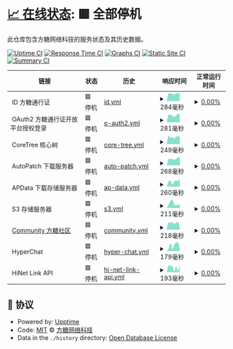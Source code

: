 # [📈 在线状态](https://monitor.rdpstudio.top): <!--live status--> **🟥 全部停机**

此仓库包含方糖网络科技的服务状态及其历史数据。

[![Uptime CI](https://github.com/rdpstudio2019/monitor/workflows/Uptime%20CI/badge.svg)](https://github.com/rdpstudio2019/monitor/actions?query=workflow%3A%22Uptime+CI%22)
[![Response Time CI](https://github.com/rdpstudio2019/monitor/workflows/Response%20Time%20CI/badge.svg)](https://github.com/rdpstudio2019/monitor/actions?query=workflow%3A%22Response+Time+CI%22)
[![Graphs CI](https://github.com/rdpstudio2019/monitor/workflows/Graphs%20CI/badge.svg)](https://github.com/rdpstudio2019/monitor/actions?query=workflow%3A%22Graphs+CI%22)
[![Static Site CI](https://github.com/rdpstudio2019/monitor/workflows/Static%20Site%20CI/badge.svg)](https://github.com/rdpstudio2019/monitor/actions?query=workflow%3A%22Static+Site+CI%22)
[![Summary CI](https://github.com/rdpstudio2019/monitor/workflows/Summary%20CI/badge.svg)](https://github.com/rdpstudio2019/monitor/actions?query=workflow%3A%22Summary+CI%22)

<!--start: status pages-->
<!-- This summary is generated by Upptime (https://github.com/upptime/upptime) -->
<!-- Do not edit this manually, your changes will be overwritten -->
<!-- prettier-ignore -->
| 链接 | 状态 | 历史 | 响应时间 | 正常运行时间 |
| --- | ------ | ------- | ------------- | ------ |
| <img alt="" src="https://webstatic.rdpstudio.top/global/branding/static/fangtang/favicon.png" height="13"> ID 方糖通行证 | 🟥 停机 | [id.yml](https://github.com/rdpstudio2019/monitor/commits/HEAD/history/id.yml) | <details><summary><img alt="响应时间图像" src="./graphs/id/response-time-week.png" height="20"> 284毫秒</summary><br><a href="https://monitor.rdpstudio.top/history/id"><img alt="响应时间 527" src="https://img.shields.io/endpoint?url=https%3A%2F%2Fraw.githubusercontent.com%2Frdpstudio2019%2Fmonitor%2FHEAD%2Fapi%2Fid%2Fresponse-time.json"></a><br><a href="https://monitor.rdpstudio.top/history/id"><img alt="24 小时响应时间 221" src="https://img.shields.io/endpoint?url=https%3A%2F%2Fraw.githubusercontent.com%2Frdpstudio2019%2Fmonitor%2FHEAD%2Fapi%2Fid%2Fresponse-time-day.json"></a><br><a href="https://monitor.rdpstudio.top/history/id"><img alt="7 天正常运行时间 284" src="https://img.shields.io/endpoint?url=https%3A%2F%2Fraw.githubusercontent.com%2Frdpstudio2019%2Fmonitor%2FHEAD%2Fapi%2Fid%2Fresponse-time-week.json"></a><br><a href="https://monitor.rdpstudio.top/history/id"><img alt="30天正常运行时间 287" src="https://img.shields.io/endpoint?url=https%3A%2F%2Fraw.githubusercontent.com%2Frdpstudio2019%2Fmonitor%2FHEAD%2Fapi%2Fid%2Fresponse-time-month.json"></a><br><a href="https://monitor.rdpstudio.top/history/id"><img alt="1年正常运行时间 527" src="https://img.shields.io/endpoint?url=https%3A%2F%2Fraw.githubusercontent.com%2Frdpstudio2019%2Fmonitor%2FHEAD%2Fapi%2Fid%2Fresponse-time-year.json"></a></details> | <details><summary><a href="https://monitor.rdpstudio.top/history/id">0.00%</a></summary><a href="https://monitor.rdpstudio.top/history/id"><img alt="正常运行时间 37.62%" src="https://img.shields.io/endpoint?url=https%3A%2F%2Fraw.githubusercontent.com%2Frdpstudio2019%2Fmonitor%2FHEAD%2Fapi%2Fid%2Fuptime.json"></a><br><a href="https://monitor.rdpstudio.top/history/id"><img alt="24 小时正常运行时间 0.00%" src="https://img.shields.io/endpoint?url=https%3A%2F%2Fraw.githubusercontent.com%2Frdpstudio2019%2Fmonitor%2FHEAD%2Fapi%2Fid%2Fuptime-day.json"></a><br><a href="https://monitor.rdpstudio.top/history/id"><img alt="7 天正常运行时间 0.00%" src="https://img.shields.io/endpoint?url=https%3A%2F%2Fraw.githubusercontent.com%2Frdpstudio2019%2Fmonitor%2FHEAD%2Fapi%2Fid%2Fuptime-week.json"></a><br><a href="https://monitor.rdpstudio.top/history/id"><img alt="30天正常运行时间 0.00%" src="https://img.shields.io/endpoint?url=https%3A%2F%2Fraw.githubusercontent.com%2Frdpstudio2019%2Fmonitor%2FHEAD%2Fapi%2Fid%2Fuptime-month.json"></a><br><a href="https://monitor.rdpstudio.top/history/id"><img alt="1年正常运行时间 37.62%" src="https://img.shields.io/endpoint?url=https%3A%2F%2Fraw.githubusercontent.com%2Frdpstudio2019%2Fmonitor%2FHEAD%2Fapi%2Fid%2Fuptime-year.json"></a></details>
| <img alt="" src="https://webstatic.rdpstudio.top/global/branding/static/fangtang/favicon.png" height="13"> OAuth2 方糖通行证开放平台授权登录 | 🟥 停机 | [o-auth2.yml](https://github.com/rdpstudio2019/monitor/commits/HEAD/history/o-auth2.yml) | <details><summary><img alt="响应时间图像" src="./graphs/o-auth2/response-time-week.png" height="20"> 281毫秒</summary><br><a href="https://monitor.rdpstudio.top/history/o-auth2"><img alt="响应时间 462" src="https://img.shields.io/endpoint?url=https%3A%2F%2Fraw.githubusercontent.com%2Frdpstudio2019%2Fmonitor%2FHEAD%2Fapi%2Fo-auth2%2Fresponse-time.json"></a><br><a href="https://monitor.rdpstudio.top/history/o-auth2"><img alt="24 小时响应时间 250" src="https://img.shields.io/endpoint?url=https%3A%2F%2Fraw.githubusercontent.com%2Frdpstudio2019%2Fmonitor%2FHEAD%2Fapi%2Fo-auth2%2Fresponse-time-day.json"></a><br><a href="https://monitor.rdpstudio.top/history/o-auth2"><img alt="7 天正常运行时间 281" src="https://img.shields.io/endpoint?url=https%3A%2F%2Fraw.githubusercontent.com%2Frdpstudio2019%2Fmonitor%2FHEAD%2Fapi%2Fo-auth2%2Fresponse-time-week.json"></a><br><a href="https://monitor.rdpstudio.top/history/o-auth2"><img alt="30天正常运行时间 267" src="https://img.shields.io/endpoint?url=https%3A%2F%2Fraw.githubusercontent.com%2Frdpstudio2019%2Fmonitor%2FHEAD%2Fapi%2Fo-auth2%2Fresponse-time-month.json"></a><br><a href="https://monitor.rdpstudio.top/history/o-auth2"><img alt="1年正常运行时间 462" src="https://img.shields.io/endpoint?url=https%3A%2F%2Fraw.githubusercontent.com%2Frdpstudio2019%2Fmonitor%2FHEAD%2Fapi%2Fo-auth2%2Fresponse-time-year.json"></a></details> | <details><summary><a href="https://monitor.rdpstudio.top/history/o-auth2">0.00%</a></summary><a href="https://monitor.rdpstudio.top/history/o-auth2"><img alt="正常运行时间 37.61%" src="https://img.shields.io/endpoint?url=https%3A%2F%2Fraw.githubusercontent.com%2Frdpstudio2019%2Fmonitor%2FHEAD%2Fapi%2Fo-auth2%2Fuptime.json"></a><br><a href="https://monitor.rdpstudio.top/history/o-auth2"><img alt="24 小时正常运行时间 0.00%" src="https://img.shields.io/endpoint?url=https%3A%2F%2Fraw.githubusercontent.com%2Frdpstudio2019%2Fmonitor%2FHEAD%2Fapi%2Fo-auth2%2Fuptime-day.json"></a><br><a href="https://monitor.rdpstudio.top/history/o-auth2"><img alt="7 天正常运行时间 0.00%" src="https://img.shields.io/endpoint?url=https%3A%2F%2Fraw.githubusercontent.com%2Frdpstudio2019%2Fmonitor%2FHEAD%2Fapi%2Fo-auth2%2Fuptime-week.json"></a><br><a href="https://monitor.rdpstudio.top/history/o-auth2"><img alt="30天正常运行时间 0.00%" src="https://img.shields.io/endpoint?url=https%3A%2F%2Fraw.githubusercontent.com%2Frdpstudio2019%2Fmonitor%2FHEAD%2Fapi%2Fo-auth2%2Fuptime-month.json"></a><br><a href="https://monitor.rdpstudio.top/history/o-auth2"><img alt="1年正常运行时间 37.61%" src="https://img.shields.io/endpoint?url=https%3A%2F%2Fraw.githubusercontent.com%2Frdpstudio2019%2Fmonitor%2FHEAD%2Fapi%2Fo-auth2%2Fuptime-year.json"></a></details>
| <img alt="" src="https://webstatic.rdpstudio.top/global/branding/static/fangtang/favicon.png" height="13"> CoreTree 核心树 | 🟥 停机 | [core-tree.yml](https://github.com/rdpstudio2019/monitor/commits/HEAD/history/core-tree.yml) | <details><summary><img alt="响应时间图像" src="./graphs/core-tree/response-time-week.png" height="20"> 249毫秒</summary><br><a href="https://monitor.rdpstudio.top/history/core-tree"><img alt="响应时间 416" src="https://img.shields.io/endpoint?url=https%3A%2F%2Fraw.githubusercontent.com%2Frdpstudio2019%2Fmonitor%2FHEAD%2Fapi%2Fcore-tree%2Fresponse-time.json"></a><br><a href="https://monitor.rdpstudio.top/history/core-tree"><img alt="24 小时响应时间 75" src="https://img.shields.io/endpoint?url=https%3A%2F%2Fraw.githubusercontent.com%2Frdpstudio2019%2Fmonitor%2FHEAD%2Fapi%2Fcore-tree%2Fresponse-time-day.json"></a><br><a href="https://monitor.rdpstudio.top/history/core-tree"><img alt="7 天正常运行时间 249" src="https://img.shields.io/endpoint?url=https%3A%2F%2Fraw.githubusercontent.com%2Frdpstudio2019%2Fmonitor%2FHEAD%2Fapi%2Fcore-tree%2Fresponse-time-week.json"></a><br><a href="https://monitor.rdpstudio.top/history/core-tree"><img alt="30天正常运行时间 245" src="https://img.shields.io/endpoint?url=https%3A%2F%2Fraw.githubusercontent.com%2Frdpstudio2019%2Fmonitor%2FHEAD%2Fapi%2Fcore-tree%2Fresponse-time-month.json"></a><br><a href="https://monitor.rdpstudio.top/history/core-tree"><img alt="1年正常运行时间 416" src="https://img.shields.io/endpoint?url=https%3A%2F%2Fraw.githubusercontent.com%2Frdpstudio2019%2Fmonitor%2FHEAD%2Fapi%2Fcore-tree%2Fresponse-time-year.json"></a></details> | <details><summary><a href="https://monitor.rdpstudio.top/history/core-tree">0.00%</a></summary><a href="https://monitor.rdpstudio.top/history/core-tree"><img alt="正常运行时间 37.61%" src="https://img.shields.io/endpoint?url=https%3A%2F%2Fraw.githubusercontent.com%2Frdpstudio2019%2Fmonitor%2FHEAD%2Fapi%2Fcore-tree%2Fuptime.json"></a><br><a href="https://monitor.rdpstudio.top/history/core-tree"><img alt="24 小时正常运行时间 0.00%" src="https://img.shields.io/endpoint?url=https%3A%2F%2Fraw.githubusercontent.com%2Frdpstudio2019%2Fmonitor%2FHEAD%2Fapi%2Fcore-tree%2Fuptime-day.json"></a><br><a href="https://monitor.rdpstudio.top/history/core-tree"><img alt="7 天正常运行时间 0.00%" src="https://img.shields.io/endpoint?url=https%3A%2F%2Fraw.githubusercontent.com%2Frdpstudio2019%2Fmonitor%2FHEAD%2Fapi%2Fcore-tree%2Fuptime-week.json"></a><br><a href="https://monitor.rdpstudio.top/history/core-tree"><img alt="30天正常运行时间 0.00%" src="https://img.shields.io/endpoint?url=https%3A%2F%2Fraw.githubusercontent.com%2Frdpstudio2019%2Fmonitor%2FHEAD%2Fapi%2Fcore-tree%2Fuptime-month.json"></a><br><a href="https://monitor.rdpstudio.top/history/core-tree"><img alt="1年正常运行时间 37.61%" src="https://img.shields.io/endpoint?url=https%3A%2F%2Fraw.githubusercontent.com%2Frdpstudio2019%2Fmonitor%2FHEAD%2Fapi%2Fcore-tree%2Fuptime-year.json"></a></details>
| <img alt="" src="https://webstatic.rdpstudio.top/global/branding/static/fangtang/favicon.png" height="13"> AutoPatch 下载服务器 | 🟥 停机 | [auto-patch.yml](https://github.com/rdpstudio2019/monitor/commits/HEAD/history/auto-patch.yml) | <details><summary><img alt="响应时间图像" src="./graphs/auto-patch/response-time-week.png" height="20"> 268毫秒</summary><br><a href="https://monitor.rdpstudio.top/history/auto-patch"><img alt="响应时间 398" src="https://img.shields.io/endpoint?url=https%3A%2F%2Fraw.githubusercontent.com%2Frdpstudio2019%2Fmonitor%2FHEAD%2Fapi%2Fauto-patch%2Fresponse-time.json"></a><br><a href="https://monitor.rdpstudio.top/history/auto-patch"><img alt="24 小时响应时间 258" src="https://img.shields.io/endpoint?url=https%3A%2F%2Fraw.githubusercontent.com%2Frdpstudio2019%2Fmonitor%2FHEAD%2Fapi%2Fauto-patch%2Fresponse-time-day.json"></a><br><a href="https://monitor.rdpstudio.top/history/auto-patch"><img alt="7 天正常运行时间 268" src="https://img.shields.io/endpoint?url=https%3A%2F%2Fraw.githubusercontent.com%2Frdpstudio2019%2Fmonitor%2FHEAD%2Fapi%2Fauto-patch%2Fresponse-time-week.json"></a><br><a href="https://monitor.rdpstudio.top/history/auto-patch"><img alt="30天正常运行时间 242" src="https://img.shields.io/endpoint?url=https%3A%2F%2Fraw.githubusercontent.com%2Frdpstudio2019%2Fmonitor%2FHEAD%2Fapi%2Fauto-patch%2Fresponse-time-month.json"></a><br><a href="https://monitor.rdpstudio.top/history/auto-patch"><img alt="1年正常运行时间 398" src="https://img.shields.io/endpoint?url=https%3A%2F%2Fraw.githubusercontent.com%2Frdpstudio2019%2Fmonitor%2FHEAD%2Fapi%2Fauto-patch%2Fresponse-time-year.json"></a></details> | <details><summary><a href="https://monitor.rdpstudio.top/history/auto-patch">0.00%</a></summary><a href="https://monitor.rdpstudio.top/history/auto-patch"><img alt="正常运行时间 37.61%" src="https://img.shields.io/endpoint?url=https%3A%2F%2Fraw.githubusercontent.com%2Frdpstudio2019%2Fmonitor%2FHEAD%2Fapi%2Fauto-patch%2Fuptime.json"></a><br><a href="https://monitor.rdpstudio.top/history/auto-patch"><img alt="24 小时正常运行时间 0.00%" src="https://img.shields.io/endpoint?url=https%3A%2F%2Fraw.githubusercontent.com%2Frdpstudio2019%2Fmonitor%2FHEAD%2Fapi%2Fauto-patch%2Fuptime-day.json"></a><br><a href="https://monitor.rdpstudio.top/history/auto-patch"><img alt="7 天正常运行时间 0.00%" src="https://img.shields.io/endpoint?url=https%3A%2F%2Fraw.githubusercontent.com%2Frdpstudio2019%2Fmonitor%2FHEAD%2Fapi%2Fauto-patch%2Fuptime-week.json"></a><br><a href="https://monitor.rdpstudio.top/history/auto-patch"><img alt="30天正常运行时间 0.00%" src="https://img.shields.io/endpoint?url=https%3A%2F%2Fraw.githubusercontent.com%2Frdpstudio2019%2Fmonitor%2FHEAD%2Fapi%2Fauto-patch%2Fuptime-month.json"></a><br><a href="https://monitor.rdpstudio.top/history/auto-patch"><img alt="1年正常运行时间 37.61%" src="https://img.shields.io/endpoint?url=https%3A%2F%2Fraw.githubusercontent.com%2Frdpstudio2019%2Fmonitor%2FHEAD%2Fapi%2Fauto-patch%2Fuptime-year.json"></a></details>
| <img alt="" src="https://webstatic.rdpstudio.top/global/branding/static/fangtang/favicon.png" height="13"> APData 下载存储服务器 | 🟥 停机 | [ap-data.yml](https://github.com/rdpstudio2019/monitor/commits/HEAD/history/ap-data.yml) | <details><summary><img alt="响应时间图像" src="./graphs/ap-data/response-time-week.png" height="20"> 260毫秒</summary><br><a href="https://monitor.rdpstudio.top/history/ap-data"><img alt="响应时间 374" src="https://img.shields.io/endpoint?url=https%3A%2F%2Fraw.githubusercontent.com%2Frdpstudio2019%2Fmonitor%2FHEAD%2Fapi%2Fap-data%2Fresponse-time.json"></a><br><a href="https://monitor.rdpstudio.top/history/ap-data"><img alt="24 小时响应时间 305" src="https://img.shields.io/endpoint?url=https%3A%2F%2Fraw.githubusercontent.com%2Frdpstudio2019%2Fmonitor%2FHEAD%2Fapi%2Fap-data%2Fresponse-time-day.json"></a><br><a href="https://monitor.rdpstudio.top/history/ap-data"><img alt="7 天正常运行时间 260" src="https://img.shields.io/endpoint?url=https%3A%2F%2Fraw.githubusercontent.com%2Frdpstudio2019%2Fmonitor%2FHEAD%2Fapi%2Fap-data%2Fresponse-time-week.json"></a><br><a href="https://monitor.rdpstudio.top/history/ap-data"><img alt="30天正常运行时间 232" src="https://img.shields.io/endpoint?url=https%3A%2F%2Fraw.githubusercontent.com%2Frdpstudio2019%2Fmonitor%2FHEAD%2Fapi%2Fap-data%2Fresponse-time-month.json"></a><br><a href="https://monitor.rdpstudio.top/history/ap-data"><img alt="1年正常运行时间 374" src="https://img.shields.io/endpoint?url=https%3A%2F%2Fraw.githubusercontent.com%2Frdpstudio2019%2Fmonitor%2FHEAD%2Fapi%2Fap-data%2Fresponse-time-year.json"></a></details> | <details><summary><a href="https://monitor.rdpstudio.top/history/ap-data">0.00%</a></summary><a href="https://monitor.rdpstudio.top/history/ap-data"><img alt="正常运行时间 34.23%" src="https://img.shields.io/endpoint?url=https%3A%2F%2Fraw.githubusercontent.com%2Frdpstudio2019%2Fmonitor%2FHEAD%2Fapi%2Fap-data%2Fuptime.json"></a><br><a href="https://monitor.rdpstudio.top/history/ap-data"><img alt="24 小时正常运行时间 0.00%" src="https://img.shields.io/endpoint?url=https%3A%2F%2Fraw.githubusercontent.com%2Frdpstudio2019%2Fmonitor%2FHEAD%2Fapi%2Fap-data%2Fuptime-day.json"></a><br><a href="https://monitor.rdpstudio.top/history/ap-data"><img alt="7 天正常运行时间 0.00%" src="https://img.shields.io/endpoint?url=https%3A%2F%2Fraw.githubusercontent.com%2Frdpstudio2019%2Fmonitor%2FHEAD%2Fapi%2Fap-data%2Fuptime-week.json"></a><br><a href="https://monitor.rdpstudio.top/history/ap-data"><img alt="30天正常运行时间 0.00%" src="https://img.shields.io/endpoint?url=https%3A%2F%2Fraw.githubusercontent.com%2Frdpstudio2019%2Fmonitor%2FHEAD%2Fapi%2Fap-data%2Fuptime-month.json"></a><br><a href="https://monitor.rdpstudio.top/history/ap-data"><img alt="1年正常运行时间 34.23%" src="https://img.shields.io/endpoint?url=https%3A%2F%2Fraw.githubusercontent.com%2Frdpstudio2019%2Fmonitor%2FHEAD%2Fapi%2Fap-data%2Fuptime-year.json"></a></details>
| <img alt="" src="https://webstatic.rdpstudio.top/global/branding/static/fangtang/favicon.png" height="13"> S3 存储服务器 | 🟥 停机 | [s3.yml](https://github.com/rdpstudio2019/monitor/commits/HEAD/history/s3.yml) | <details><summary><img alt="响应时间图像" src="./graphs/s3/response-time-week.png" height="20"> 211毫秒</summary><br><a href="https://monitor.rdpstudio.top/history/s3"><img alt="响应时间 296" src="https://img.shields.io/endpoint?url=https%3A%2F%2Fraw.githubusercontent.com%2Frdpstudio2019%2Fmonitor%2FHEAD%2Fapi%2Fs3%2Fresponse-time.json"></a><br><a href="https://monitor.rdpstudio.top/history/s3"><img alt="24 小时响应时间 212" src="https://img.shields.io/endpoint?url=https%3A%2F%2Fraw.githubusercontent.com%2Frdpstudio2019%2Fmonitor%2FHEAD%2Fapi%2Fs3%2Fresponse-time-day.json"></a><br><a href="https://monitor.rdpstudio.top/history/s3"><img alt="7 天正常运行时间 211" src="https://img.shields.io/endpoint?url=https%3A%2F%2Fraw.githubusercontent.com%2Frdpstudio2019%2Fmonitor%2FHEAD%2Fapi%2Fs3%2Fresponse-time-week.json"></a><br><a href="https://monitor.rdpstudio.top/history/s3"><img alt="30天正常运行时间 336" src="https://img.shields.io/endpoint?url=https%3A%2F%2Fraw.githubusercontent.com%2Frdpstudio2019%2Fmonitor%2FHEAD%2Fapi%2Fs3%2Fresponse-time-month.json"></a><br><a href="https://monitor.rdpstudio.top/history/s3"><img alt="1年正常运行时间 296" src="https://img.shields.io/endpoint?url=https%3A%2F%2Fraw.githubusercontent.com%2Frdpstudio2019%2Fmonitor%2FHEAD%2Fapi%2Fs3%2Fresponse-time-year.json"></a></details> | <details><summary><a href="https://monitor.rdpstudio.top/history/s3">0.00%</a></summary><a href="https://monitor.rdpstudio.top/history/s3"><img alt="正常运行时间 34.36%" src="https://img.shields.io/endpoint?url=https%3A%2F%2Fraw.githubusercontent.com%2Frdpstudio2019%2Fmonitor%2FHEAD%2Fapi%2Fs3%2Fuptime.json"></a><br><a href="https://monitor.rdpstudio.top/history/s3"><img alt="24 小时正常运行时间 0.00%" src="https://img.shields.io/endpoint?url=https%3A%2F%2Fraw.githubusercontent.com%2Frdpstudio2019%2Fmonitor%2FHEAD%2Fapi%2Fs3%2Fuptime-day.json"></a><br><a href="https://monitor.rdpstudio.top/history/s3"><img alt="7 天正常运行时间 0.00%" src="https://img.shields.io/endpoint?url=https%3A%2F%2Fraw.githubusercontent.com%2Frdpstudio2019%2Fmonitor%2FHEAD%2Fapi%2Fs3%2Fuptime-week.json"></a><br><a href="https://monitor.rdpstudio.top/history/s3"><img alt="30天正常运行时间 0.00%" src="https://img.shields.io/endpoint?url=https%3A%2F%2Fraw.githubusercontent.com%2Frdpstudio2019%2Fmonitor%2FHEAD%2Fapi%2Fs3%2Fuptime-month.json"></a><br><a href="https://monitor.rdpstudio.top/history/s3"><img alt="1年正常运行时间 34.36%" src="https://img.shields.io/endpoint?url=https%3A%2F%2Fraw.githubusercontent.com%2Frdpstudio2019%2Fmonitor%2FHEAD%2Fapi%2Fs3%2Fuptime-year.json"></a></details>
| <img alt="" src="https://uploadstatic.tsocial.eu.org/uploads/2023/4/upload_20230426_UAoxjICux958HZuch.png" height="13"> [Community 方糖社区](https://com.rdpstudio.top) | 🟥 停机 | [community.yml](https://github.com/rdpstudio2019/monitor/commits/HEAD/history/community.yml) | <details><summary><img alt="响应时间图像" src="./graphs/community/response-time-week.png" height="20"> 218毫秒</summary><br><a href="https://monitor.rdpstudio.top/history/community"><img alt="响应时间 603" src="https://img.shields.io/endpoint?url=https%3A%2F%2Fraw.githubusercontent.com%2Frdpstudio2019%2Fmonitor%2FHEAD%2Fapi%2Fcommunity%2Fresponse-time.json"></a><br><a href="https://monitor.rdpstudio.top/history/community"><img alt="24 小时响应时间 60" src="https://img.shields.io/endpoint?url=https%3A%2F%2Fraw.githubusercontent.com%2Frdpstudio2019%2Fmonitor%2FHEAD%2Fapi%2Fcommunity%2Fresponse-time-day.json"></a><br><a href="https://monitor.rdpstudio.top/history/community"><img alt="7 天正常运行时间 218" src="https://img.shields.io/endpoint?url=https%3A%2F%2Fraw.githubusercontent.com%2Frdpstudio2019%2Fmonitor%2FHEAD%2Fapi%2Fcommunity%2Fresponse-time-week.json"></a><br><a href="https://monitor.rdpstudio.top/history/community"><img alt="30天正常运行时间 195" src="https://img.shields.io/endpoint?url=https%3A%2F%2Fraw.githubusercontent.com%2Frdpstudio2019%2Fmonitor%2FHEAD%2Fapi%2Fcommunity%2Fresponse-time-month.json"></a><br><a href="https://monitor.rdpstudio.top/history/community"><img alt="1年正常运行时间 603" src="https://img.shields.io/endpoint?url=https%3A%2F%2Fraw.githubusercontent.com%2Frdpstudio2019%2Fmonitor%2FHEAD%2Fapi%2Fcommunity%2Fresponse-time-year.json"></a></details> | <details><summary><a href="https://monitor.rdpstudio.top/history/community">0.00%</a></summary><a href="https://monitor.rdpstudio.top/history/community"><img alt="正常运行时间 37.38%" src="https://img.shields.io/endpoint?url=https%3A%2F%2Fraw.githubusercontent.com%2Frdpstudio2019%2Fmonitor%2FHEAD%2Fapi%2Fcommunity%2Fuptime.json"></a><br><a href="https://monitor.rdpstudio.top/history/community"><img alt="24 小时正常运行时间 0.00%" src="https://img.shields.io/endpoint?url=https%3A%2F%2Fraw.githubusercontent.com%2Frdpstudio2019%2Fmonitor%2FHEAD%2Fapi%2Fcommunity%2Fuptime-day.json"></a><br><a href="https://monitor.rdpstudio.top/history/community"><img alt="7 天正常运行时间 0.00%" src="https://img.shields.io/endpoint?url=https%3A%2F%2Fraw.githubusercontent.com%2Frdpstudio2019%2Fmonitor%2FHEAD%2Fapi%2Fcommunity%2Fuptime-week.json"></a><br><a href="https://monitor.rdpstudio.top/history/community"><img alt="30天正常运行时间 0.00%" src="https://img.shields.io/endpoint?url=https%3A%2F%2Fraw.githubusercontent.com%2Frdpstudio2019%2Fmonitor%2FHEAD%2Fapi%2Fcommunity%2Fuptime-month.json"></a><br><a href="https://monitor.rdpstudio.top/history/community"><img alt="1年正常运行时间 37.38%" src="https://img.shields.io/endpoint?url=https%3A%2F%2Fraw.githubusercontent.com%2Frdpstudio2019%2Fmonitor%2FHEAD%2Fapi%2Fcommunity%2Fuptime-year.json"></a></details>
| <img alt="" src="https://webstatic.rdpstudio.top/global/branding/static/hyperchat/icon.png" height="13"> HyperChat | 🟥 停机 | [hyper-chat.yml](https://github.com/rdpstudio2019/monitor/commits/HEAD/history/hyper-chat.yml) | <details><summary><img alt="响应时间图像" src="./graphs/hyper-chat/response-time-week.png" height="20"> 179毫秒</summary><br><a href="https://monitor.rdpstudio.top/history/hyper-chat"><img alt="响应时间 585" src="https://img.shields.io/endpoint?url=https%3A%2F%2Fraw.githubusercontent.com%2Frdpstudio2019%2Fmonitor%2FHEAD%2Fapi%2Fhyper-chat%2Fresponse-time.json"></a><br><a href="https://monitor.rdpstudio.top/history/hyper-chat"><img alt="24 小时响应时间 66" src="https://img.shields.io/endpoint?url=https%3A%2F%2Fraw.githubusercontent.com%2Frdpstudio2019%2Fmonitor%2FHEAD%2Fapi%2Fhyper-chat%2Fresponse-time-day.json"></a><br><a href="https://monitor.rdpstudio.top/history/hyper-chat"><img alt="7 天正常运行时间 179" src="https://img.shields.io/endpoint?url=https%3A%2F%2Fraw.githubusercontent.com%2Frdpstudio2019%2Fmonitor%2FHEAD%2Fapi%2Fhyper-chat%2Fresponse-time-week.json"></a><br><a href="https://monitor.rdpstudio.top/history/hyper-chat"><img alt="30天正常运行时间 190" src="https://img.shields.io/endpoint?url=https%3A%2F%2Fraw.githubusercontent.com%2Frdpstudio2019%2Fmonitor%2FHEAD%2Fapi%2Fhyper-chat%2Fresponse-time-month.json"></a><br><a href="https://monitor.rdpstudio.top/history/hyper-chat"><img alt="1年正常运行时间 585" src="https://img.shields.io/endpoint?url=https%3A%2F%2Fraw.githubusercontent.com%2Frdpstudio2019%2Fmonitor%2FHEAD%2Fapi%2Fhyper-chat%2Fresponse-time-year.json"></a></details> | <details><summary><a href="https://monitor.rdpstudio.top/history/hyper-chat">0.00%</a></summary><a href="https://monitor.rdpstudio.top/history/hyper-chat"><img alt="正常运行时间 27.92%" src="https://img.shields.io/endpoint?url=https%3A%2F%2Fraw.githubusercontent.com%2Frdpstudio2019%2Fmonitor%2FHEAD%2Fapi%2Fhyper-chat%2Fuptime.json"></a><br><a href="https://monitor.rdpstudio.top/history/hyper-chat"><img alt="24 小时正常运行时间 0.00%" src="https://img.shields.io/endpoint?url=https%3A%2F%2Fraw.githubusercontent.com%2Frdpstudio2019%2Fmonitor%2FHEAD%2Fapi%2Fhyper-chat%2Fuptime-day.json"></a><br><a href="https://monitor.rdpstudio.top/history/hyper-chat"><img alt="7 天正常运行时间 0.00%" src="https://img.shields.io/endpoint?url=https%3A%2F%2Fraw.githubusercontent.com%2Frdpstudio2019%2Fmonitor%2FHEAD%2Fapi%2Fhyper-chat%2Fuptime-week.json"></a><br><a href="https://monitor.rdpstudio.top/history/hyper-chat"><img alt="30天正常运行时间 0.00%" src="https://img.shields.io/endpoint?url=https%3A%2F%2Fraw.githubusercontent.com%2Frdpstudio2019%2Fmonitor%2FHEAD%2Fapi%2Fhyper-chat%2Fuptime-month.json"></a><br><a href="https://monitor.rdpstudio.top/history/hyper-chat"><img alt="1年正常运行时间 27.92%" src="https://img.shields.io/endpoint?url=https%3A%2F%2Fraw.githubusercontent.com%2Frdpstudio2019%2Fmonitor%2FHEAD%2Fapi%2Fhyper-chat%2Fuptime-year.json"></a></details>
| <img alt="" src="https://uploadstatic.tsocial.eu.org/uploads/2023/4/upload_20230426_aXkco0X99xofaxz90X9.png" height="13"> HiNet Link API | 🟥 停机 | [hi-net-link-api.yml](https://github.com/rdpstudio2019/monitor/commits/HEAD/history/hi-net-link-api.yml) | <details><summary><img alt="响应时间图像" src="./graphs/hi-net-link-api/response-time-week.png" height="20"> 193毫秒</summary><br><a href="https://monitor.rdpstudio.top/history/hi-net-link-api"><img alt="响应时间 349" src="https://img.shields.io/endpoint?url=https%3A%2F%2Fraw.githubusercontent.com%2Frdpstudio2019%2Fmonitor%2FHEAD%2Fapi%2Fhi-net-link-api%2Fresponse-time.json"></a><br><a href="https://monitor.rdpstudio.top/history/hi-net-link-api"><img alt="24 小时响应时间 74" src="https://img.shields.io/endpoint?url=https%3A%2F%2Fraw.githubusercontent.com%2Frdpstudio2019%2Fmonitor%2FHEAD%2Fapi%2Fhi-net-link-api%2Fresponse-time-day.json"></a><br><a href="https://monitor.rdpstudio.top/history/hi-net-link-api"><img alt="7 天正常运行时间 193" src="https://img.shields.io/endpoint?url=https%3A%2F%2Fraw.githubusercontent.com%2Frdpstudio2019%2Fmonitor%2FHEAD%2Fapi%2Fhi-net-link-api%2Fresponse-time-week.json"></a><br><a href="https://monitor.rdpstudio.top/history/hi-net-link-api"><img alt="30天正常运行时间 174" src="https://img.shields.io/endpoint?url=https%3A%2F%2Fraw.githubusercontent.com%2Frdpstudio2019%2Fmonitor%2FHEAD%2Fapi%2Fhi-net-link-api%2Fresponse-time-month.json"></a><br><a href="https://monitor.rdpstudio.top/history/hi-net-link-api"><img alt="1年正常运行时间 349" src="https://img.shields.io/endpoint?url=https%3A%2F%2Fraw.githubusercontent.com%2Frdpstudio2019%2Fmonitor%2FHEAD%2Fapi%2Fhi-net-link-api%2Fresponse-time-year.json"></a></details> | <details><summary><a href="https://monitor.rdpstudio.top/history/hi-net-link-api">0.00%</a></summary><a href="https://monitor.rdpstudio.top/history/hi-net-link-api"><img alt="正常运行时间 37.60%" src="https://img.shields.io/endpoint?url=https%3A%2F%2Fraw.githubusercontent.com%2Frdpstudio2019%2Fmonitor%2FHEAD%2Fapi%2Fhi-net-link-api%2Fuptime.json"></a><br><a href="https://monitor.rdpstudio.top/history/hi-net-link-api"><img alt="24 小时正常运行时间 0.00%" src="https://img.shields.io/endpoint?url=https%3A%2F%2Fraw.githubusercontent.com%2Frdpstudio2019%2Fmonitor%2FHEAD%2Fapi%2Fhi-net-link-api%2Fuptime-day.json"></a><br><a href="https://monitor.rdpstudio.top/history/hi-net-link-api"><img alt="7 天正常运行时间 0.00%" src="https://img.shields.io/endpoint?url=https%3A%2F%2Fraw.githubusercontent.com%2Frdpstudio2019%2Fmonitor%2FHEAD%2Fapi%2Fhi-net-link-api%2Fuptime-week.json"></a><br><a href="https://monitor.rdpstudio.top/history/hi-net-link-api"><img alt="30天正常运行时间 0.00%" src="https://img.shields.io/endpoint?url=https%3A%2F%2Fraw.githubusercontent.com%2Frdpstudio2019%2Fmonitor%2FHEAD%2Fapi%2Fhi-net-link-api%2Fuptime-month.json"></a><br><a href="https://monitor.rdpstudio.top/history/hi-net-link-api"><img alt="1年正常运行时间 37.60%" src="https://img.shields.io/endpoint?url=https%3A%2F%2Fraw.githubusercontent.com%2Frdpstudio2019%2Fmonitor%2FHEAD%2Fapi%2Fhi-net-link-api%2Fuptime-year.json"></a></details>

<!--end: status pages-->

## 📄 协议

- Powered by: [Upptime](https://github.com/upptime/upptime)
- Code: [MIT](./LICENSE) © [方糖网络科技](https://rdpstudio.top)
- Data in the `./history` directory: [Open Database License](https://opendatacommons.org/licenses/odbl/1-0/)
